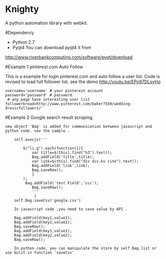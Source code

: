 Knighty
=======

A python automation library with webkit. 

#Dependency
* Python 2.7
* Pyqt4
You can download pyqt4 it from 

http://www.riverbankcomputing.com/software/pyqt/download

#Example 1 pinterest.com  Auto Follow

This is a example for login pinterest.com and auto follow a user list. Code is revised to load full follower list. see the demo http://youtu.be/EPo97DLsyHo


    username='username' # your pinterest account 
    password='password' # password
	 # any page have interesting user list
    followerbroad=http://www.pinterest.com/baker7549/wedding-dress/followers/'
	
#Example 2 Google search result scraping.

	new object 'Bag' is added for communication between javascript and python code. see the sample .
	
        self.execjs('''
   
            $("li.g").each(function(i){
                var title=$(this).find("h3").text();
                Bag.addField('title',title);
                var link=$(this).find("div div.kv cite").text();
                Bag.addField('link',link);
                Bag.saveRow();
                }
            );
             Bag.addField('test Field','ccc');
                Bag.saveRow();
                '''  
                 )
        self.Bag.saveCsv('google.csv')  
		
		In javascript code ,you need to save value by API .
		
		Bag.addField(key1,value1);
		Bag.addField(key2,value2);
		Bag.saveRow();		
		Bag.addField(key1,value1);
		Bag.addField(key2,value2);
		Bag.saveRow();
		
		In python code, you can manipulate the store by self.Bag.list or use bulit-in function 'saveCsv'
				
		
